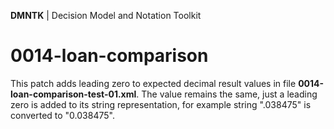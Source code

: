 **DMNTK** | Decision Model and Notation Toolkit

# 0014-loan-comparison

This patch adds leading zero to expected decimal result values in file **0014-loan-comparison-test-01.xml**. 
The value remains the same, just a leading zero is added to its string representation,
for example string ".038475" is converted to "0.038475".